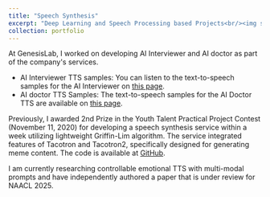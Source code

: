 ```yaml
---
title: "Speech Synthesis"
excerpt: "Deep Learning and Speech Processing based Projects<br/><img src='/images/emotion_module.png'>"
collection: portfolio
---
```


<!-- [Sample Page](https://www.notion.so/2023_TTS-1-87fdd1d754da49a8831e284f979a6d6d?pvs=4) -->
At GenesisLab, I worked on developing AI Interviewer and AI doctor as part of the company's services.
* AI Interviewer TTS samples: You can listen to the text-to-speech samples for the AI Interviewer on [this page](https://www.notion.so/TTS-Experiment-Results-for-AI-Interviewer-231230-1585e6c5fc6980a287dcf912b3b1d8c7?pvs=4).
* AI doctor TTS Samples: The text-to-speech samples for the AI Doctor TTS are available on [this page](https://www.notion.so/TTS-Results-for-AI-Doctor-1655e6c5fc698036a13af0a0c7d83f33?pvs=4).

Previously, I awarded 2nd Prize in the Youth Talent Practical Project Contest (November 11, 2020) for developing a speech synthesis service within a week utilizing lightweight Griffin-Lim algorithm. The service integrated features of Tacotron and Tacotron2, specifically designed for generating meme content.
The code is available at [GitHub](https://github.com/jyshin0926/KoreanTTS).

I am currently researching controllable emotional TTS with multi-modal prompts and have independently authored a paper that is under review for NAACL 2025.